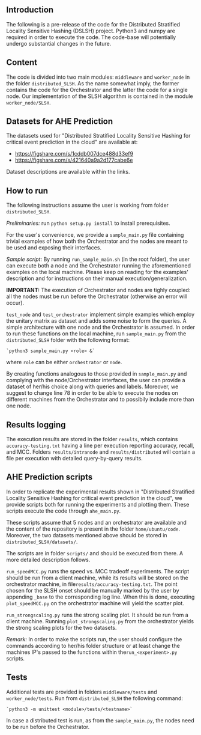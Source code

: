 Introduction
-------------

The following is a pre-release of the code for the Distributed Stratified Locality Sensitive Hashing (DSLSH) project.
Python3 and numpy are required in order to execute the code.
The code-base will potentially undergo substantial changes in the future.


Content
------------

The code is divided into two main modules: `middleware` and `worker_node` in the folder `distributed_SLSH`.
As the name somewhat imply, the former contains the code for the Orchestrator and the latter
the code for a single node. Our implementation of the SLSH algorithm is contained in the module
`worker_node/SLSH`.


Datasets for AHE Prediction
------------

The datasets used for "Distributed Stratified Locality Sensitive Hashing for
critical event prediction in the cloud" are available at:

- https://figshare.com/s/1cddb007dce488d33ef9
- https://figshare.com/s/421640a9a2d177cabe6e

Dataset descriptions are available within the links.


How to run
------------

The following instructions assume the user is working from folder `distributed_SLSH`.

*Preliminaries:*
run `python setup.py install` to install prerequisites.

For the user's convenience, we provide a `sample_main.py` file containing trivial examples of how
both the Orchestrator and the nodes are meant to be used and exposing their interfaces.

*Sample script:*
By running `run_sample_main.sh` (in the root folder), the user can execute both a node and the Orchestrator
running the aforementioned examples on the local machine. Please keep on reading for the examples' description
and for instructions on their manual execution/generalization.

**IMPORTANT:**
The execution of Orchestrator and nodes are tighly coupled: all the nodes must be run before the Orchestrator
(otherwise an error will occur).

`test_node` and `test_orchestrator` implement simple examples which employ the unitary matrix
as dataset and adds some noise to form the queries. A simple architecture with one node
and the Orchestrator is assumed. In order to run these functions on the local machine, run
`sample_main.py` from the `distributed_SLSH` folder with the following format:

    `python3 sample_main.py <role> &`

where `role` can be either `orchestrator` or `node`.

By creating functions analogous to those provided in `sample_main.py`
and complying with the node/Orchestrator interfaces, the user can provide
a dataset of her/his choice along with queries and labels. Moreover, we suggest to
change line 78 in order to be able to execute the nodes on different machines from
the Orchestrator and to possibily include more than one node.


Results logging
----------------

The execution results are stored in the folder `results`, which contains `accuracy-testing.txt` having a line per execution
reporting accuracy, recall, and MCC. Folders `results/intranode` and `results/distributed` will
contain a file per execution with detailed query-by-query results.


AHE Prediction scripts
-----------------------

In order to replicate the experimental results shown in "Distributed Stratified Locality Sensitive Hashing for
critical event prediction in the cloud", we provide scripts both for running the experiments and plotting them.
These scripts execute the code through `ahe_main.py`.

These scripts assume that 5 nodes and an orchestrator are available and the content of the repository
is present in the folder `home/ubuntu/code`.
Moreover, the two datasets mentioned above should be stored in `distributed_SLSH/datasets/`.

The scripts are in folder `scripts/` and should be executed from there. A more detailed description follows.

`run_speedMCC.py` runs the speed vs. MCC tradeoff experiments. The script should be run from a client machine,
while its results will be stored on the orchestrator machine, in file`results/accuracy-testing.txt`.
The point chosen for the SLSH onset should be manually marked by the user by appending
`_base` to the corresponding log line.
When this is done, executing `plot_speedMCC.py` on the orchestrator machine will yield the scatter plot.

`run_strongscaling.py` runs the strong scaling plot. It should be run from a client machine.
Running `plot_strongscaling.py` from the orchestrator yields the strong scaling plots for the two datasets.

*Remark:*
In order to make the scripts run, the user should configure the commands according to her/his folder structure or
at least change the machines IP's passed to the functions within the`run_<experiment>.py` scripts.


Tests
------

Additional tests are provided in folders `middleware/tests` and `worker_node/tests`. Run from `distributed_SLSH`
the following command:

    `python3 -m unittest <module>/tests/<testname>`

In case a distributed test is run, as from the `sample_main.py`, the nodes need to be run before the Orchestrator.
